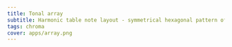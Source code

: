 ```yaml
---
title: Tonal array
subtitle: Harmonic table note layout - symmetrical hexagonal pattern of interval sequences
tags: chroma
cover: apps/array.png
---
```



<client-only>
  <tonal-space />
</client-only>